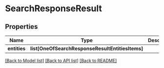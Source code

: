 # SearchResponseResult

## Properties
Name | Type | Description | Notes
------------ | ------------- | ------------- | -------------
**entities** | **list[OneOfSearchResponseResultEntitiesItems]** |  | [optional] 

[[Back to Model list]](../README.md#documentation-for-models) [[Back to API list]](../README.md#documentation-for-api-endpoints) [[Back to README]](../README.md)


